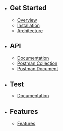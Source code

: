 - ## Get Started
    - [Overview](/{{route}}/{{version}}/overview)
    - [Installation](/{{route}}/{{version}}/installation)
    - [Architecture](/{{route}}/{{version}}/architecture)
- ## API
    - [Documentation](/{{route}}/{{version}}/apidoc)
    - <a href="https://www.getpostman.com/collections/aff927b971503c6cb774" target="_blank">Postman Collection</a>
    - <a href="https://documenter.getpostman.com/view/613448/TVmLAxQi" target="_blank">Postman Document</a>
- ## Test
    - [Documentation](/{{route}}/{{version}}/test)
- ## Features
    - [Features](/{{route}}/{{version}}/features)
